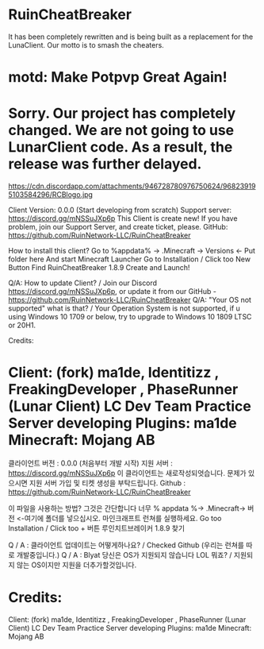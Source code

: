 # RuinCheatBreaker
It has been completely rewritten and is being built as a replacement for the LunaClient. Our motto is to smash the cheaters.
# motd: Make Potpvp Great Again!
# Sorry. Our project has completely changed. We are not going to use LunarClient code. As a result, the release was further delayed.

https://cdn.discordapp.com/attachments/946728780976750624/968239195103584296/RCBlogo.jpg

Client Version: 0.0.0 (Start developing from scratch)
Support server: https://discord.gg/mNSSuJXp6p
This Client is create new!
If you have problem, join our Support Server, and create ticket, please.
GitHub: https://github.com/RuinNetwork-LLC/RuinCheatBreaker

How to install this client?
Go to %appdata% -> .Minecraft -> Versions <- Put folder here
And start Minecraft Launcher 
Go to Installation / Click too New Button
Find RuinCheatBreaker 1.8.9
Create and Launch!

Q/A: How to update Client? / Join our Discord https://discord.gg/mNSSuJXp6p, or update it from our GitHub - https://github.com/RuinNetwork-LLC/RuinCheatBreaker
Q/A: "Your OS not supported" what is that? / Your Operation System is not supported, if u using Windows 10 1709 or below, try to upgrade to Windows 10 1809 LTSC or 20H1.

Credits:

Client: (fork) ma1de, Identitizz , FreakingDeveloper , PhaseRunner (Lunar Client) LC Dev Team
Practice Server developing Plugins: ma1de 
Minecraft: Mojang AB
===============================================================================
클라이언트 버전 : 0.0.0 (처음부터 개발 시작)
지원 서버 : https://discord.gg/mNSSuJXp6p
이 클라이언트는 새로작성되엇습니다.
문제가 있으시면 지원 서버 가입 및 티켓 생성을 부탁드립니다.
Github : https://github.com/RuinNetwork-LLC/RuinCheatBreaker

이 파일을 사용하는 방법?
그것은 간단합니다
너무 % appdata %-> .Minecraft-> 버전 <-여기에 폴더를 넣으십시오.
마인크래프트 런쳐를 실행하세요.
Go too Installation / Click too + 버튼
루인치트브레이커 1.8.9 찾기

Q / A : 클라이언트 업데이트는 어떻게하나요? / Checked Github (우리는 런쳐를 따로 개발중입니다.)
Q / A : Blyat 당신은 OS가 지원되지 않습니다 LOL 뭐죠? / 지원되지 않는 OS이지만 지원을 더추가할것입니다.

Credits:
===============================================================================
Client: (fork) ma1de, Identitizz , FreakingDeveloper , PhaseRunner (Lunar Client) LC Dev Team
Practice Server developing Plugins: ma1de 
Minecraft: Mojang AB
